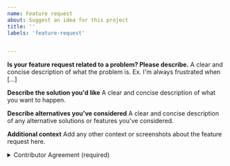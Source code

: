 ```yaml
---
name: Feature request
about: Suggest an idea for this project
title: ''
labels: 'feature-request'


---
```


**Is your feature request related to a problem? Please describe.**
A clear and concise description of what the problem is. Ex. I'm always frustrated when [...]

**Describe the solution you'd like**
A clear and concise description of what you want to happen.

**Describe alternatives you've considered**
A clear and concise description of any alternative solutions or features you've considered.

**Additional context**
Add any other context or screenshots about the feature request here.

<details>

<summary>Contributor Agreement (required)</summary>

By submitting this feature request, you agree to our [Code of Conduct](https://github.com/Visual-Studio-Coder/QR-Share-Pro/blob/master/CODE_OF_CONDUCT.md) and grant us a worldwide, royalty-free, non-sublicensable, perpetual, irrevocable license to use, reproduce, distribute, and display the content for eternity, under our [LICENSE](https://github.com/Visual-Studio-Coder/QR-Share-Pro/blob/master/LICENSE).

You may choose to remove this section upon reading & agreeing to this terms.

</details>
